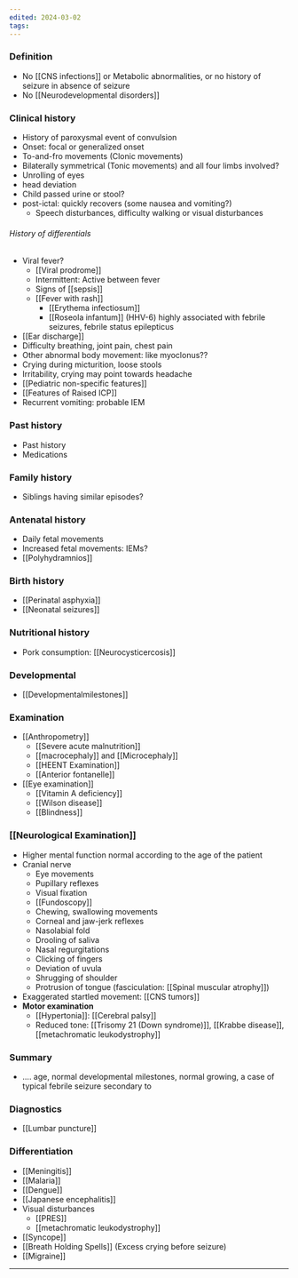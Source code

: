 ```yaml
---
edited: 2024-03-02
tags:
---
```

### Definition
- No [[CNS infections]] or Metabolic abnormalities, or no history of seizure in absence of seizure
- No [[Neurodevelopmental disorders]] 
### Clinical history
- History of paroxysmal event of convulsion
- Onset: focal or generalized onset
- To-and-fro movements (Clonic movements)
- Bilaterally symmetrical (Tonic movements) and all four limbs involved?
- Unrolling of eyes 
- head deviation
- Child passed urine or stool?
- post-ictal: quickly recovers (some nausea and vomiting?)
	- Speech disturbances, difficulty walking or visual disturbances
###### History of differentials
- Viral fever?
	- [[Viral prodrome]]
	- Intermittent: Active between fever
	- Signs of [[sepsis]] 
	- [[Fever with rash]] 
		- [[Erythema infectiosum]] 
		- [[Roseola infantum]] (HHV-6) highly associated with febrile seizures, febrile status epilepticus
- [[Ear discharge]] 
- Difficulty breathing, joint pain, chest pain
- Other abnormal body movement: like myoclonus??
- Crying during micturition, loose stools
- Irritability, crying may point towards headache
- [[Pediatric non-specific features]] 
- [[Features of Raised ICP]]
- Recurrent vomiting: probable IEM 
### Past history
- Past history
- Medications
### Family history
- Siblings having similar episodes?
### Antenatal history
- Daily fetal movements
- Increased fetal movements: IEMs?
- [[Polyhydramnios]] 
### Birth history
- [[Perinatal asphyxia]] 
- [[Neonatal seizures]] 
### Nutritional history
- Pork consumption: [[Neurocysticercosis]] 
### Developmental
- [[Developmentalmilestones]] 
### Examination
- [[Anthropometry]] 
	- [[Severe acute malnutrition]]
	- [[macrocephaly]] and [[Microcephaly]]
	- [[HEENT Examination]] 
	- [[Anterior fontanelle]] 
- [[Eye examination]]
	- [[Vitamin A deficiency]] 
	- [[Wilson disease]] 
	- [[Blindness]]
### [[Neurological Examination]] 
- Higher mental function normal according to the age of the patient
- Cranial nerve
	- Eye movements
	- Pupillary reflexes
	- Visual fixation
	- [[Fundoscopy]] 
	- Chewing, swallowing movements
	- Corneal and jaw-jerk reflexes
	- Nasolabial fold
	- Drooling of saliva
	- Nasal regurgitations
	- Clicking of fingers
	- Deviation of uvula
	- Shrugging of shoulder
	- Protrusion of tongue (fasciculation: [[Spinal muscular atrophy]])
- Exaggerated startled movement: [[CNS tumors]] 
- **Motor examination**
	- [[Hypertonia]]: [[Cerebral palsy]]
	- Reduced tone: [[Trisomy 21 (Down syndrome)]], [[Krabbe disease]], [[metachromatic leukodystrophy]] 
### Summary
- .... age, normal developmental milestones,  normal growing, a case of typical febrile seizure secondary to 
### Diagnostics
- [[Lumbar puncture]] 
### Differentiation
- [[Meningitis]] 
- [[Malaria]]
- [[Dengue]] 
- [[Japanese encephalitis]] 
- Visual disturbances
	- [[PRES]]
	- [[metachromatic leukodystrophy]] 
- [[Syncope]]
- [[Breath Holding Spells]] (Excess crying before seizure)
- [[Migraine]] 
---
